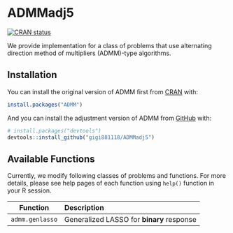 
<!-- README.md is generated from README.Rmd. Please edit that file -->

# ADMMadj5

<!-- badges: start -->

[![CRAN
status](https://www.r-pkg.org/badges/version/ADMM)](https://CRAN.R-project.org/package=ADMM)
<!--[![Travis build status](https://travis-ci.com/kyoustat/ADMM.svg?branch=master)](https://travis-ci.com/kyoustat/ADMM)-->
<!-- badges: end -->

We provide implementation for a class of problems that use alternating
direction method of multipliers (ADMM)-type algorithms.

## Installation

You can install the original version of ADMM first from
[CRAN](https://CRAN.R-project.org) with:

``` r
install.packages("ADMM")
```

And you can install the adjustment version of ADMM from
[GitHub](https://github.com/) with:

``` r
# install.packages("devtools")
devtools::install_github("gigi881118/ADMMadj5")
```

## Available Functions

Currently, we modify following classes of problems and functions. For
more details, please see help pages of each function using `help()`
function in your R session.

|    Function     | Description                               |
|:---------------:|:------------------------------------------|
| `admm.genlasso` | Generalized LASSO for **binary** response |
